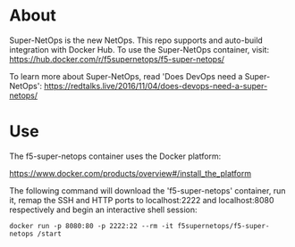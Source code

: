 # About
Super-NetOps is the new NetOps. This repo supports and auto-build integration
with Docker Hub. To use the Super-NetOps container, visit:
https://hub.docker.com/r/f5supernetops/f5-super-netops/

To learn more about Super-NetOps, read 'Does DevOps need a Super-NetOps': https://redtalks.live/2016/11/04/does-devops-need-a-super-netops/

# Use
The f5-super-netops container uses the Docker platform:

https://www.docker.com/products/overview#/install_the_platform

The following command will download the 'f5-super-netops' container, run it,
remap the SSH and HTTP ports to localhost:2222 and localhost:8080 respectively
and begin an interactive shell session:

`docker run -p 8080:80 -p 2222:22 --rm -it f5supernetops/f5-super-netops /start`
